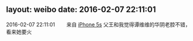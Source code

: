 layout: weibo
date: 2016-02-07 22:11:01
---
<meta name="referrer" content="no-referrer" />

2016-02-07 22:11:01  &nbsp;&nbsp;&nbsp;&nbsp;&nbsp;&nbsp; 来自 <a href="sinaweibo://customweibosource" rel="nofollow">iPhone 5s</a>
父王和我觉得谭维维的华阴老腔不错，看来她要火 ​​​
